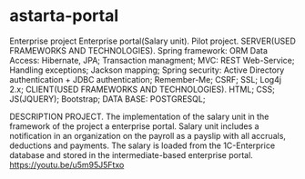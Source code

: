 # astarta-portal
Enterprise project
Enterprise portal(Salary unit). Pilot project. 
SERVER(USED FRAMEWORKS AND TECHNOLOGIES). 
Spring framework: 
  ORM Data Access: 
    Hibernate, JPA; 
    Transaction managment; 
  MVC: 
    REST Web-Service; 
    Handling exceptions; 
    Jackson mapping; 
Spring security: 
  Active Directory authentication + JDBC authentication; 
  Remember-Me; 
  CSRF; 
  SSL; 
Log4j 2.x; 
CLIENT(USED FRAMEWORKS AND TECHNOLOGIES). 
  HTML; 
  CSS; 
  JS(JQUERY); 
  Bootstrap; 
DATA BASE: POSTGRESQL;

DESCRIPTION PROJECT. The implementation of the salary unit in the framework of the project a enterprise portal. Salary unit includes a 
notification in an organization on the payroll as a payslip with all accruals, deductions and payments. The salary is loaded from 
the 1C-Enterprice database and stored in the intermediate-based enterprise portal. 
https://youtu.be/u5m95J5Ftxo

